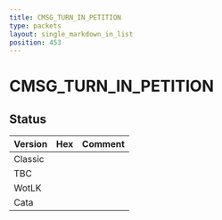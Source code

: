 ```yaml
---
title: CMSG_TURN_IN_PETITION
type: packets
layout: single_markdown_in_list
position: 453
---
```


# CMSG_TURN_IN_PETITION

## Status

Version | Hex | Comment
---------- | ---------- | ---------- 
Classic |  |  
TBC |  |  
WotLK |  |  
Cata |  |  

